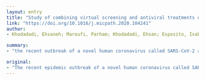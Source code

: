```yaml
---
layout: entry
title: "Study of combining virtual screening and antiviral treatments of the Sars-CoV-2 (Covid-19)"
link: "https://doi.org/10.1016/j.micpath.2020.104241"
author:
- Khodadadi, Ehsaneh; Maroufi, Parham; Khodadadi, Ehsan; Esposito, Isabella; Ganbarov, Khudaverdi; Espsoito, Silvano; Yousefi, Mehdi; Zeinalzadeh, Elham; Kafil, Hossein Samadi

summary:
- "the recent outbreak of a novel human coronavirus called SARS-CoV-2 and causing the respiratory tract disease COVID-19 has reached worldwide resonance. Rapid and accurate identification of pathogenic viruses plays a vital role in selecting appropriate treatments, saving people's lives and preventing epidemics. A global effort is being undertaken to characterize the molecular features and evolutionary origins of this virus."

original:
- "The recent epidemic outbreak of a novel human coronavirus called SARS-CoV-2 and causing the respiratory tract disease COVID-19 has reached worldwide resonance and a global effort is being undertaken to characterize the molecular features and evolutionary origins of this virus. Therefore, rapid and accurate identification of pathogenic viruses plays a vital role in selecting appropriate treatments, saving people's lives and preventing epidemics. Additionally, general treatments, coronavirus-specific treatments, and antiviral treatments useful in fighting COVID-19 are addressed. This review sets out to shed light on the SARS-CoV-2 and host receptor recognition, a crucial factor for successful virus infection and taking immune-informatics approaches to identify B- and T-cell epitopes for surface glycoprotein of SARS-CoV-2. A variety of improved or new approaches also have been developed. It is anticipated that this will assist researchers and clinicians in developing better techniques for timely and effective detection of coronavirus infection. Moreover, the genomic sequence of the virus responsible for COVID-19, as well as the experimentally determined three-dimensional structure of the Main protease (Mpro) is available. The reported structure of the target Mpro was described in this review to identify potential drugs for COVID-19 using virtual high throughput screening."
---
```


